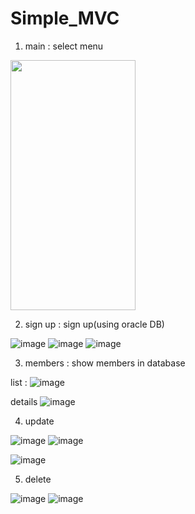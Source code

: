 # Simple_MVC

1. main : select menu

<img src = "https://user-images.githubusercontent.com/102274136/234840733-10310e43-eb43-4ad5-8c6d-ccbc2ca36ff7.png" width = "200" height  = "400">

2. sign up : sign up(using oracle DB)

![image](https://user-images.githubusercontent.com/102274136/234840914-b43ffd01-b09a-49bf-ae60-942d39aa012d.png)
![image](https://user-images.githubusercontent.com/102274136/234841498-185cb97b-74fd-4d5f-a33c-c9e4cf191878.png)
![image](https://user-images.githubusercontent.com/102274136/234841674-a1bd80bc-b568-4178-8496-0c947307c41b.png)


3. members : show members in database

list : ![image](https://user-images.githubusercontent.com/102274136/234841898-87e06f83-ab89-4574-b4e4-db83c7a1d899.png)

  details
  ![image](https://user-images.githubusercontent.com/102274136/234842021-3de76ed1-6439-4947-a4a5-cc995e862f81.png)
  
4. update

![image](https://user-images.githubusercontent.com/102274136/234842205-2a2d03b0-0ccc-4c66-9664-230f2b3fb2b2.png)
![image](https://user-images.githubusercontent.com/102274136/234842602-c70648d5-e2bf-415b-9d33-7f7e3675ab76.png)

![image](https://user-images.githubusercontent.com/102274136/234842660-637f74c6-2f46-448c-83a7-039a54b4a663.png)

5. delete

![image](https://user-images.githubusercontent.com/102274136/234842827-2701422e-b591-4d5d-a9bb-487367cf6fca.png)
![image](https://user-images.githubusercontent.com/102274136/234842956-c6f76604-33b4-4f1d-80a8-9a6b7cfaa6e2.png)
